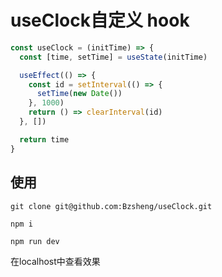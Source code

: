 
# useClock自定义 hook

``` js
const useClock = (initTime) => {
  const [time, setTime] = useState(initTime)

  useEffect(() => {
    const id = setInterval(() => {
      setTime(new Date())
    }, 1000)
    return () => clearInterval(id)
  }, [])

  return time
}
```

## 使用

``` shell
git clone git@github.com:Bzsheng/useClock.git

npm i

npm run dev
```

在localhost中查看效果
